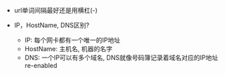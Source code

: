 - url单词间隔最好还是用横杠(-)

- IP，HostName, DNS区别?
  - IP: 每个网卡都有一个唯一的IP地址
  - HostName: 主机名, 机器的名字
  - DNS: 一个IP可以有多个域名, DNS就像号码簿记录着域名对应的IP地址 re-enabled
